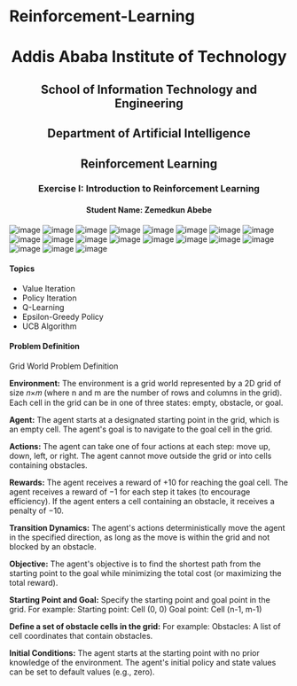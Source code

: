 # Reinforcement-Learning
<center><h1>Addis Ababa Institute of Technology</h1>
<h2>School of Information Technology and Engineering</h2>
<h2>Department of Artificial Intelligence</h2>

<h2>Reinforcement Learning</h2>

<h3>Exercise I: Introduction to Reinforcement Learning</h3>
<h4>Student Name: Zemedkun Abebe</h4></center>

![image](https://github.com/Zemedkun-Abebe/Reinforcement-Learning/assets/99493026/357ed43b-e4e4-4ace-b170-1903585192b7)
![image](https://github.com/Zemedkun-Abebe/Reinforcement-Learning/assets/99493026/9c3f66b0-5eab-498e-a3af-3832b3babad5)
![image](https://github.com/Zemedkun-Abebe/Reinforcement-Learning/assets/99493026/15883637-c70a-4f9e-b957-ce460c7fa68d)
![image](https://github.com/Zemedkun-Abebe/Reinforcement-Learning/assets/99493026/8a2328da-6ce0-42c9-a282-13e60d05af16)
![image](https://github.com/Zemedkun-Abebe/Reinforcement-Learning/assets/99493026/adc97899-36b4-47a7-8615-a5d814c84bdd)
![image](https://github.com/Zemedkun-Abebe/Reinforcement-Learning/assets/99493026/9a97331f-dcd8-42ed-b85b-32335d6da90b)
![image](https://github.com/Zemedkun-Abebe/Reinforcement-Learning/assets/99493026/6d63dd2d-67b6-45eb-a91f-2e2b8b8979c1)
![image](https://github.com/Zemedkun-Abebe/Reinforcement-Learning/assets/99493026/920390be-badc-47fb-aec2-e0dac7b86f55)
![image](https://github.com/Zemedkun-Abebe/Reinforcement-Learning/assets/99493026/fb24d4d2-9fdf-4c19-a4a8-78f5b3bd3eb9)
![image](https://github.com/Zemedkun-Abebe/Reinforcement-Learning/assets/99493026/f4b6821c-0c5f-4419-af2e-94ff1f2899e7)
![image](https://github.com/Zemedkun-Abebe/Reinforcement-Learning/assets/99493026/d05ccc3e-bf6f-4f56-8d70-e88b423fef21)
![image](https://github.com/Zemedkun-Abebe/Reinforcement-Learning/assets/99493026/4f72b70b-10b3-464c-9200-8364175cc89c)
![image](https://github.com/Zemedkun-Abebe/Reinforcement-Learning/assets/99493026/901af6c0-76f3-4245-8651-35c4d6a8878d)
![image](https://github.com/Zemedkun-Abebe/Reinforcement-Learning/assets/99493026/ba7e4e4e-3935-4fcd-b7aa-0d3e6fc9f1b5)
![image](https://github.com/Zemedkun-Abebe/Reinforcement-Learning/assets/99493026/5bcac863-2a13-45c7-b2e6-f0200f114899)
![image](https://github.com/Zemedkun-Abebe/Reinforcement-Learning/assets/99493026/44a4f171-0634-4642-923c-c37f4ac1e7ad)
![image](https://github.com/Zemedkun-Abebe/Reinforcement-Learning/assets/99493026/637e0aed-4c41-4ecf-9762-df8f39181059)
![image](https://github.com/Zemedkun-Abebe/Reinforcement-Learning/assets/99493026/88ebe462-e4fb-42c3-a959-67c9d98386a3)
![image](https://github.com/Zemedkun-Abebe/Reinforcement-Learning/assets/99493026/1c0ba780-3d51-4796-aa56-a40043fe0942)




















<h4>Topics</h4> 
<ul>
  <li>Value Iteration</li>
  <li>Policy Iteration</li>
  <li>Q-Learning</li>
  <li>Epsilon-Greedy Policy</li>
  <li>UCB Algorithm</li>
</ul>

<h4>Problem Definition</h4>
<p>Grid World Problem Definition</p>
<p><strong>Environment:</strong> The environment is a grid world represented by a 2D grid of size 𝑛×𝑚 (where n and m are the number of rows and columns in the grid). Each cell in the grid can be in one of three states: empty, obstacle, or goal.</p>
<p><strong>Agent:</strong> The agent starts at a designated starting point in the grid, which is an empty cell. The agent's goal is to navigate to the goal cell in the grid.</p>
<p><strong>Actions:</strong> The agent can take one of four actions at each step: move up, down, left, or right. The agent cannot move outside the grid or into cells containing obstacles.</p>
<p><strong>Rewards:</strong> The agent receives a reward of +10 for reaching the goal cell. The agent receives a reward of −1 for each step it takes (to encourage efficiency). If the agent enters a cell containing an obstacle, it receives a penalty of −10.</p>
<p><strong>Transition Dynamics:</strong> The agent's actions deterministically move the agent in the specified direction, as long as the move is within the grid and not blocked by an obstacle.</p>
<p><strong>Objective:</strong> The agent's objective is to find the shortest path from the starting point to the goal while minimizing the total cost (or maximizing the total reward).</p>
<p><strong>Starting Point and Goal:</strong> Specify the starting point and goal point in the grid. For example: Starting point: Cell (0, 0) Goal point: Cell (n-1, m-1)</p>
<p><strong>Define a set of obstacle cells in the grid:</strong> For example: Obstacles: A list of cell coordinates that contain obstacles.</p>
<p><strong>Initial Conditions:</strong> The agent starts at the starting point with no prior knowledge of the environment. The agent's initial policy and state values can be set to default values (e.g., zero).</p> 
</html>
